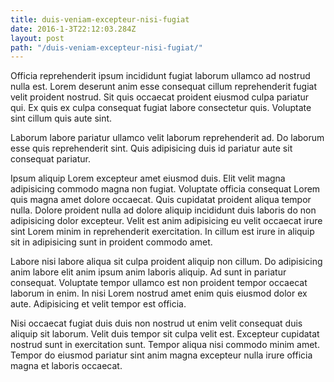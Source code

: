 ```yaml
---
title: duis-veniam-excepteur-nisi-fugiat
date: 2016-1-3T22:12:03.284Z
layout: post
path: "/duis-veniam-excepteur-nisi-fugiat/"
---
```


Officia reprehenderit ipsum incididunt fugiat laborum ullamco ad nostrud nulla est. Lorem deserunt anim esse consequat cillum reprehenderit fugiat velit proident nostrud. Sit quis occaecat proident eiusmod culpa pariatur qui. Ex quis ex culpa consequat fugiat labore consectetur quis. Voluptate sint cillum quis aute sint.

Laborum labore pariatur ullamco velit laborum reprehenderit ad. Do laborum esse quis reprehenderit sint. Quis adipisicing duis id pariatur aute sit consequat pariatur.

Ipsum aliquip Lorem excepteur amet eiusmod duis. Elit velit magna adipisicing commodo magna non fugiat. Voluptate officia consequat Lorem quis magna amet dolore occaecat. Quis cupidatat proident aliqua tempor nulla. Dolore proident nulla ad dolore aliquip incididunt duis laboris do non adipisicing dolor excepteur. Velit est anim adipisicing eu velit occaecat irure sint Lorem minim in reprehenderit exercitation. In cillum est irure in aliquip sit in adipisicing sunt in proident commodo amet.

Labore nisi labore aliqua sit culpa proident aliquip non cillum. Do adipisicing anim labore elit anim ipsum anim laboris aliquip. Ad sunt in pariatur consequat. Voluptate tempor ullamco est non proident tempor occaecat laborum in enim. In nisi Lorem nostrud amet enim quis eiusmod dolor ex aute. Adipisicing et velit tempor est officia.

Nisi occaecat fugiat duis duis non nostrud ut enim velit consequat duis aliquip sit laborum. Velit duis tempor sit culpa velit est. Excepteur cupidatat nostrud sunt in exercitation sunt. Tempor aliqua nisi commodo minim amet. Tempor do eiusmod pariatur sint anim magna excepteur nulla irure officia magna et laboris occaecat.